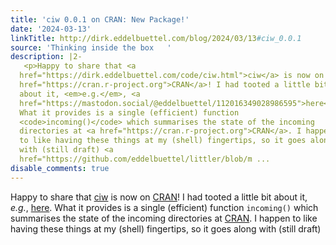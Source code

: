 ```yaml
---
title: 'ciw 0.0.1 on CRAN: New Package!'
date: '2024-03-13'
linkTitle: http://dirk.eddelbuettel.com/blog/2024/03/13#ciw_0.0.1
source: 'Thinking inside the box   '
description: |2-
   <p>Happy to share that <a
  href="https://dirk.eddelbuettel.com/code/ciw.html">ciw</a> is now on <a
  href="https://cran.r-project.org">CRAN</a>! I had tooted a little bit
  about it, <em>e.g.</em>, <a
  href="https://mastodon.social/@eddelbuettel/112016349028986595">here</a>.
  What it provides is a single (efficient) function
  <code>incoming()</code> which summarises the state of the incoming
  directories at <a href="https://cran.r-project.org">CRAN</a>. I happen
  to like having these things at my (shell) fingertips, so it goes along
  with (still draft) <a
  href="https://github.com/eddelbuettel/littler/blob/m ...
disable_comments: true
---
```

 <p>Happy to share that <a
href="https://dirk.eddelbuettel.com/code/ciw.html">ciw</a> is now on <a
href="https://cran.r-project.org">CRAN</a>! I had tooted a little bit
about it, <em>e.g.</em>, <a
href="https://mastodon.social/@eddelbuettel/112016349028986595">here</a>.
What it provides is a single (efficient) function
<code>incoming()</code> which summarises the state of the incoming
directories at <a href="https://cran.r-project.org">CRAN</a>. I happen
to like having these things at my (shell) fingertips, so it goes along
with (still draft) <a
href="https://github.com/eddelbuettel/littler/blob/m ...